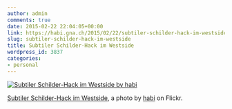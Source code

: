 ```yaml
---
author: admin
comments: true
date: 2015-02-22 22:04:05+00:00
link: https://habi.gna.ch/2015/02/22/subtiler-schilder-hack-im-westside/
slug: subtiler-schilder-hack-im-westside
title: Subtiler Schilder-Hack im Westside
wordpress_id: 3837
categories:
- personal
---
```


[![Subtiler Schilder-Hack im Westside by habi](https://static.flickr.com/8592/15994703154_ab3a55a829.jpg)](https://www.flickr.com/photos/habi/15994703154/)  

[Subtiler Schilder-Hack im Westside](https://www.flickr.com/photos/habi/15994703154/), a photo by [habi](https://www.flickr.com/photos/habi/) on Flickr.
